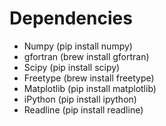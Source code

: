 # Dependencies

* Numpy      (pip install numpy)
* gfortran   (brew install gfortran)
* Scipy      (pip install scipy)
* Freetype   (brew install freetype)
* Matplotlib (pip install matplotlib)
* iPython    (pip install ipython)
* Readline   (pip install readline)
